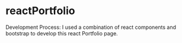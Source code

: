 # reactPortfolio

Development Process: I used a combination of react components and bootstrap to develop this react Portfolio page.
